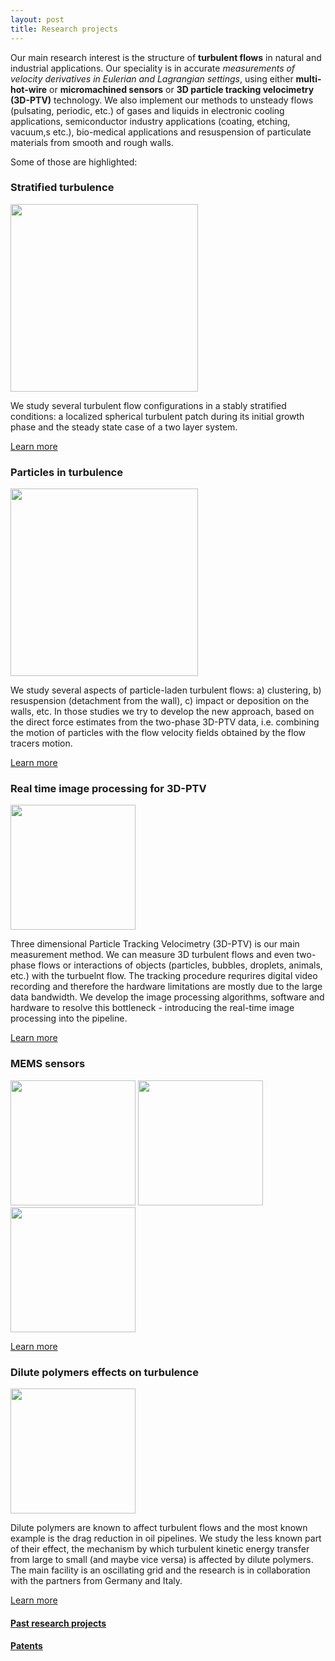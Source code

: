 ```yaml
---
layout: post
title: Research projects
---
```


Our main research interest is the structure of **turbulent flows** in natural and industrial applications. Our speciality is in accurate _measurements of velocity derivatives in Eulerian and Lagrangian settings_, using either **multi-hot-wire** or **micromachined sensors** or **3D particle tracking velocimetry (3D-PTV)** technology. We also implement our methods to unsteady flows (pulsating, periodic, etc.) of gases and liquids in electronic cooling applications, semiconductor industry applications (coating, etching, vacuum,s etc.), bio-medical applications and resuspension of particulate materials from smooth and rough walls.

Some of those are highlighted:


### Stratified turbulence

<img src = "{{ site.baseurl }}/images/stratified_red.jpg" height="300" class="fit img">

We study several turbulent flow configurations in a stably stratified conditions:
a localized spherical turbulent patch during its initial growth phase and the steady
state case of a two layer system.

<a href="research/stratified.html" class="button alt small">Learn more</a>


### Particles in turbulence

<img src = "{{ site.baseurl }}/images/twophase.jpg" height="300" class="fit img">

We study several aspects of particle-laden turbulent flows: a) clustering, b) resuspension (detachment from the wall), c) impact or deposition on the walls, etc. In those studies we try to develop the new approach, based on the direct force estimates from the two-phase 3D-PTV data, i.e. combining the motion of particles with the flow velocity fields obtained by the flow tracers motion.

<a href="research/two_phase.html" class="button alt small">Learn more</a>


### Real time image processing for 3D-PTV


<img src = "{{ site.baseurl }}/images/realtime.jpg" height="200px" class="fit img">

Three dimensional Particle Tracking Velocimetry (3D-PTV) is our main measurement method. We can measure 3D turbulent flows and even two-phase flows or interactions of objects (particles, bubbles, droplets, animals, etc.) with the turbuelnt flow. The tracking procedure requrires digital video recording and therefore the hardware limitations are mostly due to the large data bandwidth. We develop the image processing algorithms, software and hardware to resolve this bottleneck - introducing the real-time image processing into the pipeline.

<a href="research/realtime.html" class="button alt small">Learn more</a>

### MEMS sensors

<img src = "{{ site.baseurl }}/images/yoav_sensor.jpg" height="200px" class="fit img">
<img src = "{{ site.baseurl }}/images/shear1.jpg" height="200px" class="fit img">
<img src = "{{ site.baseurl }}/images/P1010129.JPG" height="200px" class="fit img">

<a href="research/mems.html" class="button alt small">Learn more</a>



### Dilute polymers effects on turbulence

<img src = "{{ site.baseurl }}/images/polymers.jpg" height="200" class="fit img">

Dilute polymers are known to affect turbulent flows and the most known example is the drag reduction in oil pipelines. We study the less known part of their effect, the mechanism by which turbulent kinetic energy transfer from large to small (and maybe vice versa) is affected by dilute polymers. The main facility is an oscillating grid and the research is in collaboration with the partners from Germany and Italy.

<a href="research/polymers.html" class="button alt small">Learn more</a>





#### [Past research projects](/research/past_research.html)

#### [Patents](patents.html)
